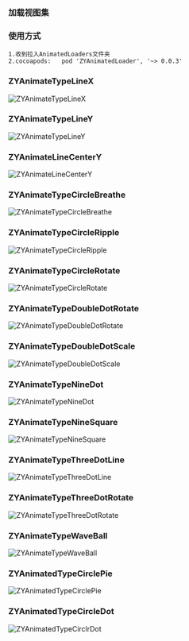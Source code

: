 ### 加载视图集
### 使用方式
```
1.收到拉入AnimatedLoaders文件夹
2.cocoapods:   pod 'ZYAnimatedLoader', '~> 0.0.3'
```

### ZYAnimateTypeLineX
![ZYAnimateTypeLineX](https://github.com/ethanCun/ZYAnimatedLoader/blob/master/gifs/ZYAnimateTypeLineX.gif)
### ZYAnimateTypeLineY
![ZYAnimateTypeLineY](https://github.com/ethanCun/ZYAnimatedLoader/blob/master/gifs/ZYAnimateTypeLineY.gif)
### ZYAnimateLineCenterY
![ZYAnimateLineCenterY](https://github.com/ethanCun/ZYAnimatedLoader/blob/master/gifs/ZYAnimateLineCenterY.gif)

### ZYAnimateTypeCircleBreathe
![ZYAnimateTypeCircleBreathe](https://github.com/ethanCun/ZYAnimatedLoader/blob/master/gifs/ZYAnimateTypeCircleBreathe.gif)

### ZYAnimateTypeCircleRipple
![ZYAnimateTypeCircleRipple](https://github.com/ethanCun/ZYAnimatedLoader/blob/master/gifs/ZYAnimateTypeCircleRipple.gif)

### ZYAnimateTypeCircleRotate
![ZYAnimateTypeCircleRotate](https://github.com/ethanCun/ZYAnimatedLoader/blob/master/gifs/ZYAnimateTypeCircleRotate.gif)

### ZYAnimateTypeDoubleDotRotate
![ZYAnimateTypeDoubleDotRotate](https://github.com/ethanCun/ZYAnimatedLoader/blob/master/gifs/ZYAnimateTypeDoubleDotRotate.gif)

### ZYAnimateTypeDoubleDotScale
![ZYAnimateTypeDoubleDotScale](https://github.com/ethanCun/ZYAnimatedLoader/blob/master/gifs/ZYAnimateTypeDoubleDotScale.gif)

### ZYAnimateTypeNineDot
![ZYAnimateTypeNineDot](https://github.com/ethanCun/ZYAnimatedLoader/blob/master/gifs/ZYAnimateTypeNineDot.gif)

### ZYAnimateTypeNineSquare
![ZYAnimateTypeNineSquare](https://github.com/ethanCun/ZYAnimatedLoader/blob/master/gifs/ZYAnimateTypeNineSquare.gif)

### ZYAnimateTypeThreeDotLine
![ZYAnimateTypeThreeDotLine](https://github.com/ethanCun/ZYAnimatedLoader/blob/master/gifs/ZYAnimateTypeThreeDotLine.gif)

### ZYAnimateTypeThreeDotRotate
![ZYAnimateTypeThreeDotRotate](https://github.com/ethanCun/ZYAnimatedLoader/blob/master/gifs/ZYAnimateTypeThreeDotRotate.gif)

### ZYAnimateTypeWaveBall
![ZYAnimateTypeWaveBall](https://github.com/ethanCun/ZYAnimatedLoader/blob/master/gifs/ZYAnimateTypeWaveBall.gif)

### ZYAnimatedTypeCirclePie
![ZYAnimatedTypeCirclePie](https://github.com/ethanCun/ZYAnimatedLoader/blob/master/gifs/ZYAnimatedTypeCirclePie.gif)

### ZYAnimatedTypeCircleDot
![ZYAnimatedTypeCirclrDot](https://github.com/ethanCun/ZYAnimatedLoader/blob/master/gifs/ZYAnimatedTypeCirclrDot.gif)
